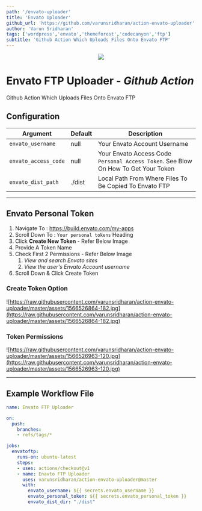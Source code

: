 ```yaml
---
path: '/envato-uploader'
title: 'Envato Uploader'
github_url: 'https://github.com/varunsridharan/action-envato-uploader'
author: 'Varun Sridharan'
tags: ['wordpress','envato','themeforest','codecanyon','ftp']
subtitle: 'Github Action Which Uploads Files Onto Envato FTP'
---
```


<p align="center">
<img src="https://raw.githubusercontent.com/varunsridharan/action-envato-uploader/master/assets/logo.png" />
</p>


# Envato FTP Uploader - ***Github Action***
Github Action Which Uploads Files Onto Envato FTP

## Configuration
| Argument | Default | Description |
| --- | ------- | ----------- |
|`envato_username` | null | Your Envato Account Username |
|`envato_access_code` | null | Your Envato Access Code `Personal Access Token`. See Blow On How To Get Your Token |
|`envato_dist_path` | ./dist | Local Path From Where Files To Be Copied To Envato FTP |

---

## Envato Personal Token
1. Navigate To : https://build.envato.com/my-apps
2. Scroll Down To : `Your personal tokens` Heading
3. Click **Create New Token** - Refer Below Image
4. Provide A Token Name
5. Check First 2 Permissions - Refer Below Image
    1. *View and search Envato sites*
    2. *View the user's Envato Account username*
6. Scroll Down & Click Create Token

### Create Token Option
![https://raw.githubusercontent.com/varunsridharan/action-envato-uploader/master/assets/1566526864-182.jpg](https://raw.githubusercontent.com/varunsridharan/action-envato-uploader/master/assets/1566526864-182.jpg)

### Token Permissions
![https://raw.githubusercontent.com/varunsridharan/action-envato-uploader/master/assets/1566526963-120.jpg](https://raw.githubusercontent.com/varunsridharan/action-envato-uploader/master/assets/1566526963-120.jpg)

---

## Example Workflow File
```yaml
name: Envato FTP Uploader

on:
  push:
    branches:
    - refs/tags/*

jobs:
  envatoftp:
    runs-on: ubuntu-latest
    steps:
    - uses: actions/checkout@v1
    - name: Enavto FTP Uploader
      uses: varunsridharan/action-envato-uploader@master
      with:
        envato_username: ${{ secrets.envato_username }}
        envato_personal_token: ${{ secrets.envato_personal_token }}
        envato_dist_dir: "./dist"
```
